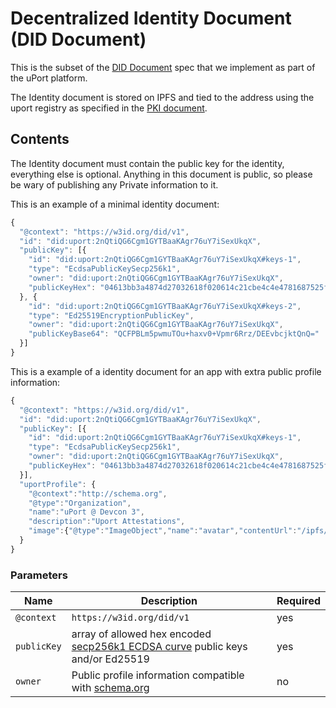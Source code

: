# Decentralized Identity Document (DID Document)

This is the subset of the [DID Document](https://w3c-ccg.github.io/did-spec) spec that we implement as part of the uPort platform.

The Identity document is stored on IPFS and tied to the address using the uport registry as specified in the [PKI document](../index).

## Contents

The Identity document must contain the public key for the identity, everything else is optional. Anything in this document is public, so please be wary of publishing any Private information to it.

This is an example of a minimal identity document:

```js
{
  "@context": "https://w3id.org/did/v1",
  "id": "did:uport:2nQtiQG6Cgm1GYTBaaKAgr76uY7iSexUkqX",
  "publicKey": [{
    "id": "did:uport:2nQtiQG6Cgm1GYTBaaKAgr76uY7iSexUkqX#keys-1",
    "type": "EcdsaPublicKeySecp256k1",
    "owner": "did:uport:2nQtiQG6Cgm1GYTBaaKAgr76uY7iSexUkqX",
    "publicKeyHex": "04613bb3a4874d27032618f020614c21cbe4c4e4781687525f6674089f9bd3d6c7f6eb13569053d31715a3ba32e0b791b97922af6387f087d6b5548c06944ab062"
  }, {
    "id": "did:uport:2nQtiQG6Cgm1GYTBaaKAgr76uY7iSexUkqX#keys-2",
    "type": "Ed25519EncryptionPublicKey",
    "owner": "did:uport:2nQtiQG6Cgm1GYTBaaKAgr76uY7iSexUkqX",
    "publicKeyBase64": "QCFPBLm5pwmuTOu+haxv0+Vpmr6Rrz/DEEvbcjktQnQ="
  }]
}
```

This is a example of a identity document for an app with extra public profile information:

```js
{
  "@context": "https://w3id.org/did/v1",
  "id": "did:uport:2nQtiQG6Cgm1GYTBaaKAgr76uY7iSexUkqX",
  "publicKey": [{
    "id": "did:uport:2nQtiQG6Cgm1GYTBaaKAgr76uY7iSexUkqX#keys-1",
    "type": "EcdsaPublicKeySecp256k1",
    "owner": "did:uport:2nQtiQG6Cgm1GYTBaaKAgr76uY7iSexUkqX",
    "publicKeyHex": "04613bb3a4874d27032618f020614c21cbe4c4e4781687525f6674089f9bd3d6c7f6eb13569053d31715a3ba32e0b791b97922af6387f087d6b5548c06944ab062"
  }],
  "uportProfile": {
    "@context":"http://schema.org",
    "@type":"Organization",
    "name":"uPort @ Devcon 3",
    "description":"Uport Attestations",
    "image":{"@type":"ImageObject","name":"avatar","contentUrl":"/ipfs/QmSCnmXC91Arz2gj934Ce4DeR7d9fULWRepjzGMX6SSazB"}
  }
}

```

### Parameters

Name | Description | Required
---- | ----------- | --------
`@context` | `https://w3id.org/did/v1`| yes
`publicKey` | array of allowed hex encoded [secp256k1 ECDSA curve](https://en.bitcoin.it/wiki/Secp256k1) public keys and/or Ed25519| yes
`owner` | Public profile information compatible with [schema.org](https://schema.org) | no
